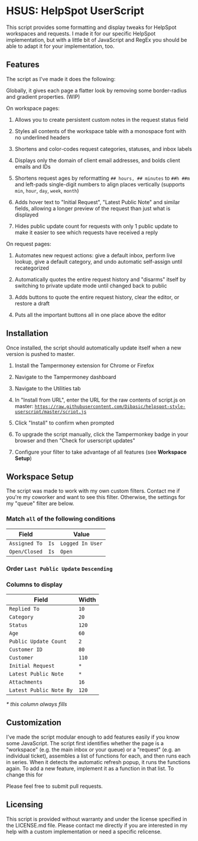 # HSUS: HelpSpot UserScript

This script provides some formatting and display tweaks for HelpSpot workspaces and requests. I made it for our specific HelpSpot implementation, but with a little bit of JavaScript and RegEx you should be able to adapt it for your implementation, too.

## Features

The script as I've made it does the following:

Globally, it gives each page a flatter look by removing some border-radius and gradient properties. (WIP)

On workspace pages:

1. Allows you to create persistent custom notes in the request status field

2. Styles all contents of the workspace table with a monospace font with no underlined headers

3. Shortens and color-codes request categories, statuses, and inbox labels

4. Displays only the domain of client email addresses, and bolds client emails and IDs

5. Shortens request ages by reformatting `## hours, ## minutes` to `##h ##m` and left-pads single-digit numbers to align places vertically (supports `min`, `hour`, `day`, `week`, `month`)

6. Adds hover text to "Initial Request", "Latest Public Note" and similar fields, allowing a longer preview of the request than just what is displayed

7. Hides public update count for requests with only 1 public update to make it easier to see which requests have received a reply

On request pages:

1. Automates new request actions: give a default inbox, perform live lookup, give a default category, and undo automatic self-assign until recategorized

2. Automatically quotes the entire request history and "disarms" itself by switching to private update mode until changed back to public

3. Adds buttons to quote the entire request history, clear the editor, or restore a draft

4. Puts all the important buttons all in one place above the editor


## Installation

Once installed, the script should automatically update itself when a new version is pushed to master.

1. Install the Tampermoney extension for Chrome or Firefox

2. Navigate to the Tampermoney dashboard

3. Navigate to the Utilities tab

4. In "Install from URL", enter the URL for the raw contents of script.js on master: [`https://raw.githubusercontent.com/Dibasic/helpspot-style-userscript/master/script.js`](https://raw.githubusercontent.com/Dibasic/helpspot-style-userscript/master/script.js)

5. Click "Install" to confirm when prompted

6. To upgrade the script manually, click the Tampermonkey badge in your browser and then "Check for userscript updates"

7. Configure your filter to take advantage of all features (see **Workspace Setup**)

## Workspace Setup

The script was made to work with my own custom filters. Contact me if you're my coworker and want to see this filter. Otherwise, the settings for my "queue" filter are below.

### Match `all` of the following conditions

| Field         |      | Value            |
|---------------|------|------------------|
| `Assigned To` | `Is` | `Logged In User` |
| `Open/Closed` | `Is` | `Open`           |

### Order `Last Public Update` `Descending`

### Columns to display

| Field                   | Width |
|-------------------------|-------|
| `Replied To`            | `10`  |
| `Category`              | `20`  |
| `Status`                | `120` |
| `Age`                   | `60`  |
| `Public Update Count`   | `2`   |
| `Customer ID`           | `80`  |
| `Customer`              | `110` |
| `Initial Request`       | `*`   |
| `Latest Public Note`    | `*`   |
| `Attachments`           | `16`  |
| `Latest Public Note By` | `120` |

*\* this column always fills*

## Customization

I've made the script modular enough to add features easily if you know some JavaScript. The script first identifies whether the page is a "workspace" (e.g. the main inbox or your queue) or a "request" (e.g. an individual ticket), assembles a list of functions for each, and then runs each in series. When it detects the automatic refresh popup, it runs the functions again. To add a new feature, implement it as a function in that list. To change this for 

Please feel free to submit pull requests.

## Licensing

This script is provided without warranty and under the license specified in the LICENSE.md file. Please contact me directly if you are interested in my help with a custom implementation or need a specific relicense.
